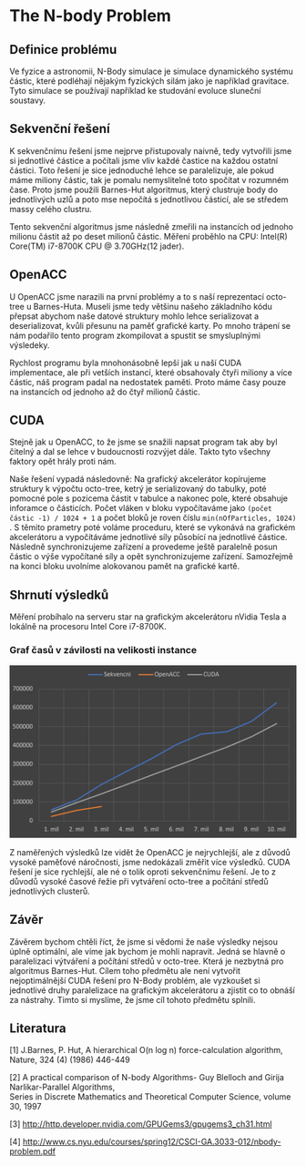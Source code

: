 # The N-body Problem
## Definice problému
Ve fyzice a astronomii, N-Body simulace je simulace dynamického systému částic, které podléhají nějakým fyzických silám jako je například gravitace. Tyto simulace se používají například ke studování evoluce sluneční soustavy.
## Sekvenční řešení
K sekvenčnímu řešení jsme nejprve přistupovaly naivně, tedy vytvořili jsme si jednotlivé částice a počítali jsme vliv každé častice na každou ostatní částici. Toto řešení je sice jednoduché lehce se paralelizuje, ale pokud máme miliony částic, tak je pomalu nemyslitelné toto spočítat v rozumném čase. Proto jsme použili Barnes-Hut algoritmus, který clustruje body do jednotlivých uzlů a poto mse nepočítá s jednotlivou částicí, ale se středem massy celého clustru.

Tento sekvenční algoritmus jsme následně zmeřili na instancích od jednoho milionu částit až po deset milionů částic. Měření proběhlo na CPU: Intel(R) Core(TM) i7-8700K CPU @ 3.70GHz(12 jader).
## OpenACC
U OpenACC jsme narazili na první problémy a to s naší reprezentací octo-tree u Barnes-Huta. Museli jsme tedy většinu našeho základního kódu přepsat abychom naše datové struktury mohlo lehce serializovat a deserializovat, kvůli přesunu na paměť grafické karty. Po mnoho trápení se nám podařilo tento program zkompilovat a spustit se smysluplnými výsledeky.

Rychlost programu byla mnohonásobně lepší jak u naší CUDA implementace, ale při vetších instancí, které obsahovaly čtyři miliony a více částic, náš program padal na nedostatek paměti. Proto máme časy pouze na instancích od jednoho až do čtyř milionů částic.
## CUDA
Stejně jak u OpenACC, to že jsme se snažili napsat program tak aby byl čitelný a dal se lehce v budoucnosti rozvýjet dále. Takto tyto všechny faktory opět hrály proti nám.

Naše řešení vypadá následovně: Na grafický akcelerátor kopírujeme struktury k výpočtu octo-tree, ketrý je serializovaný do tabulky, poté pomocné pole s pozicema částit v tabulce a nakonec pole, které obsahuje inforamce o částicích. Počet vláken v bloku vypočítaváme jako `(počet částic -1) / 1024 + 1` a počet bloků je roven číslu `min(nOfParticles, 1024)` . S těmito prametry poté voláme proceduru, které se vykonává na grafickém akcelerátoru a vypočítáváme jednotlivé síly působící na jednotlivé částice. Následně synchronizujeme zařízení a provedeme ještě paralelně posun částic o výše vypočítané síly a opět synchronizujeme zařízení. Samozřejmě na konci bloku uvolníme alokovanou pamět na grafické kartě.
## Shrnutí výsledků
Měření probíhalo na serveru star na grafickým akcelerátoru nVidia Tesla a lokálně na procesoru Intel Core i7-8700K.

### Graf časů v závilosti na velikosti instance

![alt text](graph.PNG "Graph")

Z naměřených výsledků lze vidět že OpenACC je nejrychlejší, ale z důvodů vysoké paměťové náročnosti, jsme nedokázali změřit více výsledků. CUDA řešení je sice rychlejší, ale né o tolik oproti sekvenčnímu řešení. Je to z důvodů vysoké časové řežie při vytváření octo-tree a počítání středů jednotlivých clusterů.

## Závěr
Závěrem bychom chtěli říct, že jsme si vědomi že naše výsledky nejsou úplně optimální, ale víme jak bychom je mohli napravit. Jedná se hlavně o paralelizaci výtváření a počítání středů v octo-tree. Která je nezbytná pro algoritmus Barnes-Hut. Cílem toho předmětu ale není vytvořit nejoptimálnější CUDA řešení pro N-Body problém, ale vyzkoušet si jednotlivé druhy paralelizace na grafickým akcelerátoru a zjistit co to obnáší za nástrahy. Timto si myslíme, že jsme cíl tohoto předmětu splnili.

## Literatura
[1]	J.Barnes,	P.	Hut,	A	hierarchical	O(n log n)	force-calculation	algorithm,	Nature,	324	(4)	(1986)	446-449

[2]	A	 practical	 comparison	 of	 N-body	 Algorithms- Guy	 Blelloch	 and	 Girija	 Narlikar-Parallel	 Algorithms,	
Series	in	Discrete	Mathematics	and	Theoretical	Computer	Science,	volume	30,	1997

[3]	http://http.developer.nvidia.com/GPUGems3/gpugems3_ch31.html

[4]	http://www.cs.nyu.edu/courses/spring12/CSCI-GA.3033-012/nbody-problem.pdf

